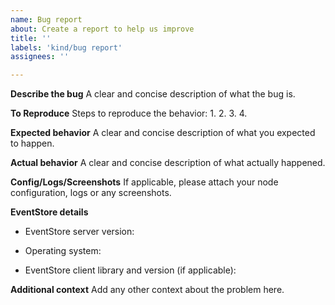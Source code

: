 ```yaml
---
name: Bug report
about: Create a report to help us improve
title: ''
labels: 'kind/bug report'
assignees: ''

---
```


**Describe the bug**
A clear and concise description of what the bug is.

**To Reproduce**
Steps to reproduce the behavior:
1.
2.
3.
4.

**Expected behavior**
A clear and concise description of what you expected to happen.

**Actual behavior**
A clear and concise description of what actually happened.

**Config/Logs/Screenshots**
If applicable, please attach your node configuration, logs or any screenshots.

**EventStore details**
 - EventStore server version:

 - Operating system:

 - EventStore client library and version (if applicable):

**Additional context**
Add any other context about the problem here.
